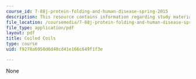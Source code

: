 ```yaml
---
course_id: 7-88j-protein-folding-and-human-disease-spring-2015
description: This resource contains information regarding study materials.
file_location: /coursemedia/7-88j-protein-folding-and-human-disease-spring-2015/f9278a6950d6d40cd41e166c649f1f3e_MIT7_88JS15_CoiledCoils.pdf
file_type: application/pdf
layout: pdf
title: Coiled Coils
type: course
uid: f9278a6950d6d40cd41e166c649f1f3e

---
```

None